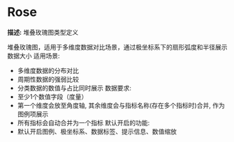 # Rose

**描述:**
堆叠玫瑰图类型定义
  
  堆叠玫瑰图，适用于多维度数据对比场景，通过极坐标系下的扇形弧度和半径展示数据大小
  适用场景:
  - 多维度数据的分布对比
  - 周期性数据的强弱比较
  - 分类数据的数值与占比同时展示
  数据要求:
  - 至少1个数值字段（度量）
  - 第一个维度会放至角度轴, 其余维度会与指标名称(存在多个指标时)合并, 作为图例项展示
  - 所有指标会自动合并为一个指标
  默认开启的功能:
  - 默认开启图例、极坐标系、数据标签、提示信息、数值缩放

